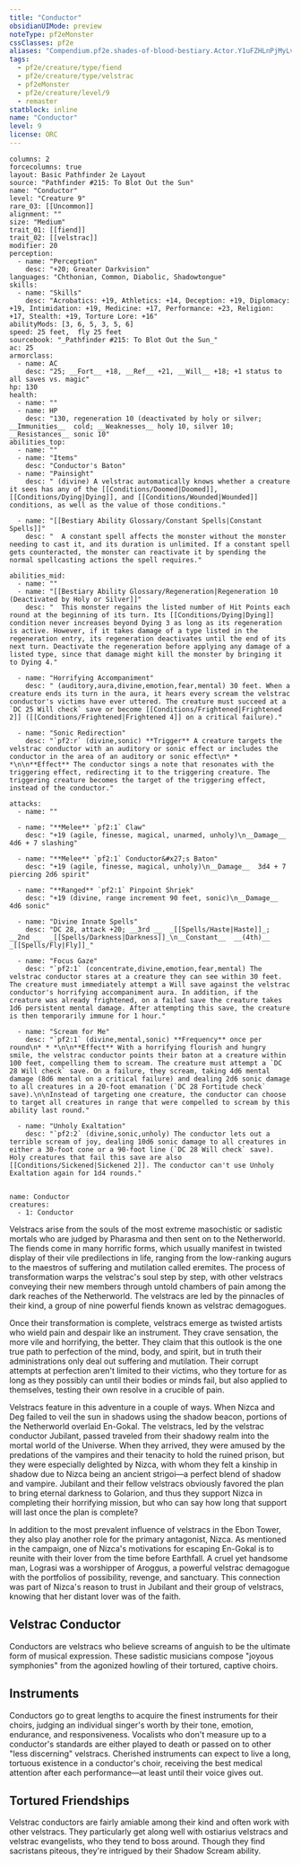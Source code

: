 ```yaml
---
title: "Conductor"
obsidianUIMode: preview
noteType: pf2eMonster
cssClasses: pf2e
aliases: "Compendium.pf2e.shades-of-blood-bestiary.Actor.Y1uFZHLnPjMyLvHS" 
tags:
  - pf2e/creature/type/fiend
  - pf2e/creature/type/velstrac
  - pf2eMonster
  - pf2e/creature/level/9
  - remaster
statblock: inline
name: "Conductor"
level: 9
license: ORC
---
```


```statblock
columns: 2
forcecolumns: true
layout: Basic Pathfinder 2e Layout
source: "Pathfinder #215: To Blot Out the Sun"
name: "Conductor"
level: "Creature 9"
rare_03: [[Uncommon]]
alignment: ""
size: "Medium"
trait_01: [[fiend]]
trait_02: [[velstrac]]
modifier: 20
perception:
  - name: "Perception"
    desc: "+20; Greater Darkvision"
languages: "Chthonian, Common, Diabolic, Shadowtongue"
skills:
  - name: "Skills"
    desc: "Acrobatics: +19, Athletics: +14, Deception: +19, Diplomacy: +19, Intimidation: +19, Medicine: +17, Performance: +23, Religion: +17, Stealth: +19, Torture Lore: +16"
abilityMods: [3, 6, 5, 3, 5, 6]
speed: 25 feet,  fly 25 feet
sourcebook: "_Pathfinder #215: To Blot Out the Sun_"
ac: 25
armorclass:
  - name: AC
    desc: "25; __Fort__ +18, __Ref__ +21, __Will__ +18; +1 status to all saves vs. magic"
hp: 130
health:
  - name: ""
  - name: HP
    desc: "130, regeneration 10 (deactivated by holy or silver; __Immunities__  cold; __Weaknesses__ holy 10, silver 10; __Resistances__ sonic 10"
abilities_top:
  - name: ""
  - name: "Items"
    desc: "Conductor's Baton"
  - name: "Painsight"
    desc: " (divine) A velstrac automatically knows whether a creature it sees has any of the [[Conditions/Doomed|Doomed]], [[Conditions/Dying|Dying]], and [[Conditions/Wounded|Wounded]] conditions, as well as the value of those conditions."

  - name: "[[Bestiary Ability Glossary/Constant Spells|Constant Spells]]"
    desc: "  A constant spell affects the monster without the monster needing to cast it, and its duration is unlimited. If a constant spell gets counteracted, the monster can reactivate it by spending the normal spellcasting actions the spell requires."

abilities_mid:
  - name: ""
  - name: "[[Bestiary Ability Glossary/Regeneration|Regeneration 10 (Deactivated by Holy or Silver]]"
    desc: "  This monster regains the listed number of Hit Points each round at the beginning of its turn. Its [[Conditions/Dying|Dying]] condition never increases beyond Dying 3 as long as its regeneration is active. However, if it takes damage of a type listed in the regeneration entry, its regeneration deactivates until the end of its next turn. Deactivate the regeneration before applying any damage of a listed type, since that damage might kill the monster by bringing it to Dying 4."

  - name: "Horrifying Accompaniment"
    desc: " (auditory,aura,divine,emotion,fear,mental) 30 feet. When a creature ends its turn in the aura, it hears every scream the velstrac conductor's victims have ever uttered. The creature must succeed at a `DC 25 Will check` save or become [[Conditions/Frightened|Frightened 2]] ([[Conditions/Frightened|Frightened 4]] on a critical failure)."

  - name: "Sonic Redirection"
    desc: "`pf2:r` (divine,sonic) **Trigger** A creature targets the velstrac conductor with an auditory or sonic effect or includes the conductor in the area of an auditory or sonic effect\n* * *\n\n**Effect** The conductor sings a note that resonates with the triggering effect, redirecting it to the triggering creature. The triggering creature becomes the target of the triggering effect, instead of the conductor."

attacks:
  - name: ""

  - name: "**Melee** `pf2:1` Claw"
    desc: "+19 (agile, finesse, magical, unarmed, unholy)\n__Damage__  4d6 + 7 slashing"

  - name: "**Melee** `pf2:1` Conductor&#x27;s Baton"
    desc: "+19 (agile, finesse, magical, unholy)\n__Damage__  3d4 + 7 piercing 2d6 spirit"

  - name: "**Ranged** `pf2:1` Pinpoint Shriek"
    desc: "+19 (divine, range increment 90 feet, sonic)\n__Damage__  4d6 sonic"

  - name: "Divine Innate Spells"
    desc: "DC 28, attack +20; __3rd __  _[[Spells/Haste|Haste]]_; __2nd __  _[[Spells/Darkness|Darkness]]_\n__Constant__  __(4th)__ _[[Spells/Fly|Fly]]_"

  - name: "Focus Gaze"
    desc: "`pf2:1` (concentrate,divine,emotion,fear,mental) The velstrac conductor stares at a creature they can see within 30 feet. The creature must immediately attempt a Will save against the velstrac conductor's horrifying accompaniment aura. In addition, if the creature was already frightened, on a failed save the creature takes 1d6 persistent mental damage. After attempting this save, the creature is then temporarily immune for 1 hour."

  - name: "Scream for Me"
    desc: "`pf2:1` (divine,mental,sonic) **Frequency** once per round\n* * *\n\n**Effect** With a horrifying flourish and hungry smile, the velstrac conductor points their baton at a creature within 100 feet, compelling them to scream. The creature must attempt a `DC 28 Will check` save. On a failure, they scream, taking 4d6 mental damage (8d6 mental on a critical failure) and dealing 2d6 sonic damage to all creatures in a 20-foot emanation (`DC 28 Fortitude check` save).\n\nInstead of targeting one creature, the conductor can choose to target all creatures in range that were compelled to scream by this ability last round."

  - name: "Unholy Exaltation"
    desc: "`pf2:2` (divine,sonic,unholy) The conductor lets out a terrible scream of joy, dealing 10d6 sonic damage to all creatures in either a 30-foot cone or a 90-foot line (`DC 28 Will check` save). Holy creatures that fail this save are also [[Conditions/Sickened|Sickened 2]]. The conductor can't use Unholy Exaltation again for 1d4 rounds."
 
```

```encounter-table
name: Conductor
creatures:
  - 1: Conductor
```



Velstracs arise from the souls of the most extreme masochistic or sadistic mortals who are judged by Pharasma and then sent on to the Netherworld. The fiends come in many horrific forms, which usually manifest in twisted display of their vile predilections in life, ranging from the low-ranking augurs to the maestros of suffering and mutilation called eremites. The process of transformation warps the velstrac's soul step by step, with other velstracs conveying their new members through untold chambers of pain among the dark reaches of the Netherworld. The velstracs are led by the pinnacles of their kind, a group of nine powerful fiends known as velstrac demagogues.

Once their transformation is complete, velstracs emerge as twisted artists who wield pain and despair like an instrument. They crave sensation, the more vile and horrifying, the better. They claim that this outlook is the one true path to perfection of the mind, body, and spirit, but in truth their administrations only deal out suffering and mutilation. Their corrupt attempts at perfection aren't limited to their victims, who they torture for as long as they possibly can until their bodies or minds fail, but also applied to themselves, testing their own resolve in a crucible of pain.

Velstracs feature in this adventure in a couple of ways. When Nizca and Deg failed to veil the sun in shadows using the shadow beacon, portions of the Netherworld overlaid En-Gokal. The velstracs, led by the velstrac conductor Jubilant, passed traveled from their shadowy realm into the mortal world of the Universe. When they arrived, they were amused by the predations of the vampires and their tenacity to hold the ruined prison, but they were especially delighted by Nizca, with whom they felt a kinship in shadow due to Nizca being an ancient strigoi—a perfect blend of shadow and vampire. Jubilant and their fellow velstracs obviously favored the plan to bring eternal darkness to Golarion, and thus they support Nizca in completing their horrifying mission, but who can say how long that support will last once the plan is complete?

In addition to the most prevalent influence of velstracs in the Ebon Tower, they also play another role for the primary antagonist, Nizca. As mentioned in the campaign, one of Nizca's motivations for escaping En-Gokal is to reunite with their lover from the time before Earthfall. A cruel yet handsome man, Lograsi was a worshipper of Aroggus, a powerful velstrac demagogue with the portfolios of possibility, revenge, and sanctuary. This connection was part of Nizca's reason to trust in Jubilant and their group of velstracs, knowing that her distant lover was of the faith.

## Velstrac Conductor

Conductors are velstracs who believe screams of anguish to be the ultimate form of musical expression. These sadistic musicians compose "joyous symphonies" from the agonized howling of their tortured, captive choirs.

## Instruments

Conductors go to great lengths to acquire the finest instruments for their choirs, judging an individual singer's worth by their tone, emotion, endurance, and responsiveness. Vocalists who don't measure up to a conductor's standards are either played to death or passed on to other "less discerning" velstracs. Cherished instruments can expect to live a long, tortuous existence in a conductor's choir, receiving the best medical attention after each performance—at least until their voice gives out.

## Tortured Friendships

Velstrac conductors are fairly amiable among their kind and often work with other velstracs. They particularly get along well with ostiarius velstracs and velstrac evangelists, who they tend to boss around. Though they find sacristans piteous, they're intrigued by their Shadow Scream ability.
